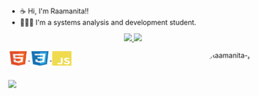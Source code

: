 - ☕ Hi, I'm Raamanita!!
- 👩🏻‍💻 I'm a systems analysis and development student.


<!---
Raamanita/Raamanita is a ✨ special ✨ repository because its `README.md` (this file) appears on your GitHub profile.
You can click the Preview link to take a look at your changes.
--->


<div align="center">
  <a href="https://github.com/Raamanita">
  <img height="180em" src="https://github-readme-stats.vercel.app/api?username=raamanita&show_icons=true&theme=radical&include_all_commits=true&count_private=true"/>
  <img height="180em" src="https://github-readme-stats.vercel.app/api/top-langs/?username=raamanita&layout=compact&langs_count=7&theme=radical"/>
</div>

<div style="display: inline_block"> <br>
  <img align="center" alt="Raamanita-HTML" height="30" width="40" src="https://raw.githubusercontent.com/devicons/devicon/master/icons/html5/html5-original.svg">
  <img align="center" alt="Raamanita-CSS" height="30" width="40" src="https://raw.githubusercontent.com/devicons/devicon/master/icons/css3/css3-original.svg">
  <img align="center" alt="Raamanita-Js" height="30" width="40" src="https://raw.githubusercontent.com/devicons/devicon/master/icons/javascript/javascript-plain.svg">
  <img align="right" alt="Raamanita-pic" height="150" style="border-radius:50px; src="https://media.discordapp.net/attachments/968995014308933733/974458720987795516/20220512_205032.gif">
</div>
  
  ##
 
<div> 
  <a href="https://www.linkedin.com/in/raamanita-rodrigues-8604b1234/" target="_blank"><img src="https://img.shields.io/badge/-LinkedIn-%230077B5?style=for-the-badge&logo=linkedin&logoColor=white" target="_blank"></a>                
</div>
